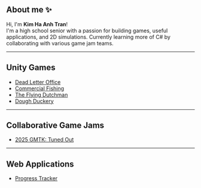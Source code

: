 ## About me ✨
Hi, I'm **Kim Ha Anh Tran**! <br>
I'm a high school senior with a passion for building games, useful applications, and 2D simulations. Currently learning more of C# by collaborating with various game jam teams.

---
## Unity Games
- [Dead Letter Office](https://github.com/KimHaAnhTran/DeadLetterOffice_Day1)
- [Commercial Fishing](https://github.com/KimHaAnhTran/CommercialFishing)
- [The Flying Dutchman](https://github.com/KimHaAnhTran/TheFlyingDutchman)
- [Dough Duckery](https://github.com/KimHaAnhTran/DoughDuckery)
---
## Collaborative Game Jams
- [2025 GMTK: Tuned Out](https://github.com/Vennnot/gmtk-2025)
---
## Web Applications
- [Progress Tracker](https://github.com/KimHaAnhTran/ProgressTracker)


<!--
**KimHaAnhTran/KimHaAnhTran** is a ✨ _special_ ✨ repository because its `README.md` (this file) appears on your GitHub profile.

Here are some ideas to get you started:

- 🔭 I’m currently working on ...
- 🌱 I’m currently learning ...
- 👯 I’m looking to collaborate on ...
- 🤔 I’m looking for help with ...
- 💬 Ask me about ...
- 📫 How to reach me: ...
- 😄 Pronouns: ...
- ⚡ Fun fact: ...
-->
